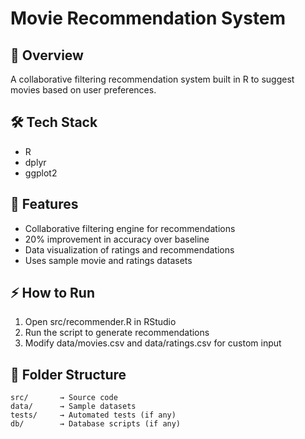 # Movie Recommendation System

## 📖 Overview
A collaborative filtering recommendation system built in R to suggest movies based on user preferences.

## 🛠️ Tech Stack
- R
- dplyr
- ggplot2

## 🚀 Features
- Collaborative filtering engine for recommendations
- 20% improvement in accuracy over baseline
- Data visualization of ratings and recommendations
- Uses sample movie and ratings datasets

## ⚡ How to Run
1. Open src/recommender.R in RStudio
1. Run the script to generate recommendations
1. Modify data/movies.csv and data/ratings.csv for custom input

## 📂 Folder Structure
```
src/       → Source code  
data/      → Sample datasets  
tests/     → Automated tests (if any)  
db/        → Database scripts (if any)  
```
